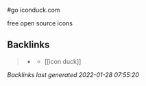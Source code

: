 #go iconduck.com

free open source icons

## Backlinks

> - [](2021-01-23.md)
>   - [[icon duck]]

_Backlinks last generated 2022-01-28 07:55:20_
